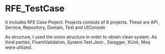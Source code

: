 # RFE_TestCase
It includes RFE Case Project. Projects consists of 6 projects. These are API , Service, Repository, Domain, Test and UIConsole

As structure, I used the onion structure in order to obtain clean system. 
As third parties, FluentValidation, System.Text.Json , Swagger, XUnit, Moq were utilized. 


